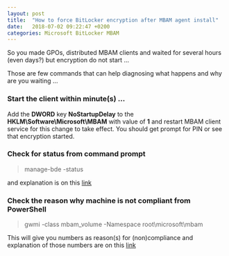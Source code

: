 ```yaml
---
layout: post
title:  "How to force BitLocker encryption after MBAM agent install"
date:   2018-07-02 09:22:47 +0200
categories: Microsoft BitLocker MBAM
---
```


So you made GPOs, distributed MBAM clients and waited for several hours (even days?) but encryption do not start ...

Those are few commands that can help diagnosing what happens and why are you waiting ...

### Start the client within minute(s) ...

Add the **DWORD** key **NoStartupDelay** to the
**HKLM\Software\Microsoft\MBAM**
with value of **1**
and restart MBAM client service for this change to take effect. You should get prompt for PIN or see that encryption started.

### Check for status from command prompt

> manage-bde -status

and explanation is on this [link](https://docs.microsoft.com/en-us/windows-server/administration/windows-commands/manage-bde)

### Check the reason why machine is not compliant from PowerShell

> gwmi -class mbam_volume -Namespace root\microsoft\mbam

This will give you numbers as reason(s) for (non)compliance and explanation of those numbers are on this [link](https://docs.microsoft.com/en-us/Microsoft-desktop-optimization-pack/mbam-v25/determining-why-a-device-receives-a-noncompliance-message "Determining why a Device Receives a Noncompliance Message")

